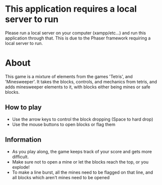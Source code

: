 # This application requires a local server to run
Please run a local server on your computer (xampp/etc...) and
run this application through that. This is due to the Phaser 
framework requiring a local server to run.

# About
This game is a mixture of elements from the games 'Tetris', and 'Minesweeper'.
It takes the blocks, controls, and mechanics from tetris, and adds minesweeper 
elements to it, with blocks either being mines or safe blocks.

## How to play
* Use the arrow keys to control the block dropping (Space to hard drop)
* Use the mouse buttons to open blocks or flag them

## Information
* As you play along, the game keeps track of your score and gets more difficult.
* Make sure not to open a mine or let the blocks reach the top, or you explode!
* To make a line burst, all the mines need to be flagged on that line, and all blocks which aren't mines need to be opened

